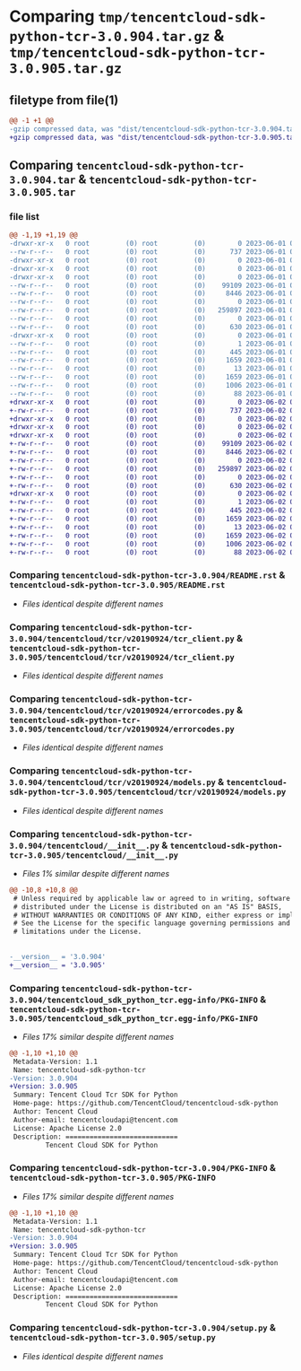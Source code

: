 # Comparing `tmp/tencentcloud-sdk-python-tcr-3.0.904.tar.gz` & `tmp/tencentcloud-sdk-python-tcr-3.0.905.tar.gz`

## filetype from file(1)

```diff
@@ -1 +1 @@
-gzip compressed data, was "dist/tencentcloud-sdk-python-tcr-3.0.904.tar", last modified: Thu Jun  1 02:47:18 2023, max compression
+gzip compressed data, was "dist/tencentcloud-sdk-python-tcr-3.0.905.tar", last modified: Fri Jun  2 00:40:11 2023, max compression
```

## Comparing `tencentcloud-sdk-python-tcr-3.0.904.tar` & `tencentcloud-sdk-python-tcr-3.0.905.tar`

### file list

```diff
@@ -1,19 +1,19 @@
-drwxr-xr-x   0 root         (0) root         (0)        0 2023-06-01 02:47:18.000000 tencentcloud-sdk-python-tcr-3.0.904/
--rw-r--r--   0 root         (0) root         (0)      737 2023-06-01 02:47:18.000000 tencentcloud-sdk-python-tcr-3.0.904/README.rst
-drwxr-xr-x   0 root         (0) root         (0)        0 2023-06-01 02:47:18.000000 tencentcloud-sdk-python-tcr-3.0.904/tencentcloud/
-drwxr-xr-x   0 root         (0) root         (0)        0 2023-06-01 02:47:18.000000 tencentcloud-sdk-python-tcr-3.0.904/tencentcloud/tcr/
-drwxr-xr-x   0 root         (0) root         (0)        0 2023-06-01 02:47:18.000000 tencentcloud-sdk-python-tcr-3.0.904/tencentcloud/tcr/v20190924/
--rw-r--r--   0 root         (0) root         (0)    99109 2023-06-01 02:47:18.000000 tencentcloud-sdk-python-tcr-3.0.904/tencentcloud/tcr/v20190924/tcr_client.py
--rw-r--r--   0 root         (0) root         (0)     8446 2023-06-01 02:47:18.000000 tencentcloud-sdk-python-tcr-3.0.904/tencentcloud/tcr/v20190924/errorcodes.py
--rw-r--r--   0 root         (0) root         (0)        0 2023-06-01 02:47:18.000000 tencentcloud-sdk-python-tcr-3.0.904/tencentcloud/tcr/v20190924/__init__.py
--rw-r--r--   0 root         (0) root         (0)   259897 2023-06-01 02:47:18.000000 tencentcloud-sdk-python-tcr-3.0.904/tencentcloud/tcr/v20190924/models.py
--rw-r--r--   0 root         (0) root         (0)        0 2023-06-01 02:47:18.000000 tencentcloud-sdk-python-tcr-3.0.904/tencentcloud/tcr/__init__.py
--rw-r--r--   0 root         (0) root         (0)      630 2023-06-01 02:47:18.000000 tencentcloud-sdk-python-tcr-3.0.904/tencentcloud/__init__.py
-drwxr-xr-x   0 root         (0) root         (0)        0 2023-06-01 02:47:18.000000 tencentcloud-sdk-python-tcr-3.0.904/tencentcloud_sdk_python_tcr.egg-info/
--rw-r--r--   0 root         (0) root         (0)        1 2023-06-01 02:47:18.000000 tencentcloud-sdk-python-tcr-3.0.904/tencentcloud_sdk_python_tcr.egg-info/dependency_links.txt
--rw-r--r--   0 root         (0) root         (0)      445 2023-06-01 02:47:18.000000 tencentcloud-sdk-python-tcr-3.0.904/tencentcloud_sdk_python_tcr.egg-info/SOURCES.txt
--rw-r--r--   0 root         (0) root         (0)     1659 2023-06-01 02:47:18.000000 tencentcloud-sdk-python-tcr-3.0.904/tencentcloud_sdk_python_tcr.egg-info/PKG-INFO
--rw-r--r--   0 root         (0) root         (0)       13 2023-06-01 02:47:18.000000 tencentcloud-sdk-python-tcr-3.0.904/tencentcloud_sdk_python_tcr.egg-info/top_level.txt
--rw-r--r--   0 root         (0) root         (0)     1659 2023-06-01 02:47:18.000000 tencentcloud-sdk-python-tcr-3.0.904/PKG-INFO
--rw-r--r--   0 root         (0) root         (0)     1006 2023-06-01 02:47:18.000000 tencentcloud-sdk-python-tcr-3.0.904/setup.py
--rw-r--r--   0 root         (0) root         (0)       88 2023-06-01 02:47:18.000000 tencentcloud-sdk-python-tcr-3.0.904/setup.cfg
+drwxr-xr-x   0 root         (0) root         (0)        0 2023-06-02 00:40:11.000000 tencentcloud-sdk-python-tcr-3.0.905/
+-rw-r--r--   0 root         (0) root         (0)      737 2023-06-02 00:40:11.000000 tencentcloud-sdk-python-tcr-3.0.905/README.rst
+drwxr-xr-x   0 root         (0) root         (0)        0 2023-06-02 00:40:11.000000 tencentcloud-sdk-python-tcr-3.0.905/tencentcloud/
+drwxr-xr-x   0 root         (0) root         (0)        0 2023-06-02 00:40:11.000000 tencentcloud-sdk-python-tcr-3.0.905/tencentcloud/tcr/
+drwxr-xr-x   0 root         (0) root         (0)        0 2023-06-02 00:40:11.000000 tencentcloud-sdk-python-tcr-3.0.905/tencentcloud/tcr/v20190924/
+-rw-r--r--   0 root         (0) root         (0)    99109 2023-06-02 00:40:11.000000 tencentcloud-sdk-python-tcr-3.0.905/tencentcloud/tcr/v20190924/tcr_client.py
+-rw-r--r--   0 root         (0) root         (0)     8446 2023-06-02 00:40:11.000000 tencentcloud-sdk-python-tcr-3.0.905/tencentcloud/tcr/v20190924/errorcodes.py
+-rw-r--r--   0 root         (0) root         (0)        0 2023-06-02 00:40:11.000000 tencentcloud-sdk-python-tcr-3.0.905/tencentcloud/tcr/v20190924/__init__.py
+-rw-r--r--   0 root         (0) root         (0)   259897 2023-06-02 00:40:11.000000 tencentcloud-sdk-python-tcr-3.0.905/tencentcloud/tcr/v20190924/models.py
+-rw-r--r--   0 root         (0) root         (0)        0 2023-06-02 00:40:11.000000 tencentcloud-sdk-python-tcr-3.0.905/tencentcloud/tcr/__init__.py
+-rw-r--r--   0 root         (0) root         (0)      630 2023-06-02 00:40:11.000000 tencentcloud-sdk-python-tcr-3.0.905/tencentcloud/__init__.py
+drwxr-xr-x   0 root         (0) root         (0)        0 2023-06-02 00:40:11.000000 tencentcloud-sdk-python-tcr-3.0.905/tencentcloud_sdk_python_tcr.egg-info/
+-rw-r--r--   0 root         (0) root         (0)        1 2023-06-02 00:40:11.000000 tencentcloud-sdk-python-tcr-3.0.905/tencentcloud_sdk_python_tcr.egg-info/dependency_links.txt
+-rw-r--r--   0 root         (0) root         (0)      445 2023-06-02 00:40:11.000000 tencentcloud-sdk-python-tcr-3.0.905/tencentcloud_sdk_python_tcr.egg-info/SOURCES.txt
+-rw-r--r--   0 root         (0) root         (0)     1659 2023-06-02 00:40:11.000000 tencentcloud-sdk-python-tcr-3.0.905/tencentcloud_sdk_python_tcr.egg-info/PKG-INFO
+-rw-r--r--   0 root         (0) root         (0)       13 2023-06-02 00:40:11.000000 tencentcloud-sdk-python-tcr-3.0.905/tencentcloud_sdk_python_tcr.egg-info/top_level.txt
+-rw-r--r--   0 root         (0) root         (0)     1659 2023-06-02 00:40:11.000000 tencentcloud-sdk-python-tcr-3.0.905/PKG-INFO
+-rw-r--r--   0 root         (0) root         (0)     1006 2023-06-02 00:40:11.000000 tencentcloud-sdk-python-tcr-3.0.905/setup.py
+-rw-r--r--   0 root         (0) root         (0)       88 2023-06-02 00:40:11.000000 tencentcloud-sdk-python-tcr-3.0.905/setup.cfg
```

### Comparing `tencentcloud-sdk-python-tcr-3.0.904/README.rst` & `tencentcloud-sdk-python-tcr-3.0.905/README.rst`

 * *Files identical despite different names*

### Comparing `tencentcloud-sdk-python-tcr-3.0.904/tencentcloud/tcr/v20190924/tcr_client.py` & `tencentcloud-sdk-python-tcr-3.0.905/tencentcloud/tcr/v20190924/tcr_client.py`

 * *Files identical despite different names*

### Comparing `tencentcloud-sdk-python-tcr-3.0.904/tencentcloud/tcr/v20190924/errorcodes.py` & `tencentcloud-sdk-python-tcr-3.0.905/tencentcloud/tcr/v20190924/errorcodes.py`

 * *Files identical despite different names*

### Comparing `tencentcloud-sdk-python-tcr-3.0.904/tencentcloud/tcr/v20190924/models.py` & `tencentcloud-sdk-python-tcr-3.0.905/tencentcloud/tcr/v20190924/models.py`

 * *Files identical despite different names*

### Comparing `tencentcloud-sdk-python-tcr-3.0.904/tencentcloud/__init__.py` & `tencentcloud-sdk-python-tcr-3.0.905/tencentcloud/__init__.py`

 * *Files 1% similar despite different names*

```diff
@@ -10,8 +10,8 @@
 # Unless required by applicable law or agreed to in writing, software
 # distributed under the License is distributed on an "AS IS" BASIS,
 # WITHOUT WARRANTIES OR CONDITIONS OF ANY KIND, either express or implied.
 # See the License for the specific language governing permissions and
 # limitations under the License.
 
 
-__version__ = '3.0.904'
+__version__ = '3.0.905'
```

### Comparing `tencentcloud-sdk-python-tcr-3.0.904/tencentcloud_sdk_python_tcr.egg-info/PKG-INFO` & `tencentcloud-sdk-python-tcr-3.0.905/tencentcloud_sdk_python_tcr.egg-info/PKG-INFO`

 * *Files 17% similar despite different names*

```diff
@@ -1,10 +1,10 @@
 Metadata-Version: 1.1
 Name: tencentcloud-sdk-python-tcr
-Version: 3.0.904
+Version: 3.0.905
 Summary: Tencent Cloud Tcr SDK for Python
 Home-page: https://github.com/TencentCloud/tencentcloud-sdk-python
 Author: Tencent Cloud
 Author-email: tencentcloudapi@tencent.com
 License: Apache License 2.0
 Description: ============================
         Tencent Cloud SDK for Python
```

### Comparing `tencentcloud-sdk-python-tcr-3.0.904/PKG-INFO` & `tencentcloud-sdk-python-tcr-3.0.905/PKG-INFO`

 * *Files 17% similar despite different names*

```diff
@@ -1,10 +1,10 @@
 Metadata-Version: 1.1
 Name: tencentcloud-sdk-python-tcr
-Version: 3.0.904
+Version: 3.0.905
 Summary: Tencent Cloud Tcr SDK for Python
 Home-page: https://github.com/TencentCloud/tencentcloud-sdk-python
 Author: Tencent Cloud
 Author-email: tencentcloudapi@tencent.com
 License: Apache License 2.0
 Description: ============================
         Tencent Cloud SDK for Python
```

### Comparing `tencentcloud-sdk-python-tcr-3.0.904/setup.py` & `tencentcloud-sdk-python-tcr-3.0.905/setup.py`

 * *Files identical despite different names*

